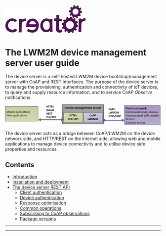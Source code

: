 ![](images/img.png)
----

# The LWM2M device management server user guide  
The device server is a self-hosted LWM2M device bootstrap/management server with CoAP and REST interfaces. The purpose of the device server is to manage the provisioning, authentication and connectivity of IoT devices, to query and supply resource information, and to service CoAP *Observe* notifications.  
 
![](images/CreatorDev_IoT_framework_device_server_overview_100dpi.png)  
  

The device server acts as a bridge between CoAP/LWM2M on the device network side, and HTTP/REST on the internet side, allowing web and mobile applications to manage device connectivity and to utilise device side properties and resources.

## Contents

* [Introduction](devServer.md)  
* [Installation and deployment](Docker.md)  
* [The device server REST API](DSRESTindex.md)  
    * [Client authentication](authentication.md)  
	* [Device authentication](devauth.md)  
	* [Response optimisation](ResponseOptimization.md)  
	* [Common operations](commonDeviceServerOperations.md)  
	* [Subscribing to CoAP observations](subscribingToObservations.md)  
	* [Package versions](packageVersions.md)  

----

----
